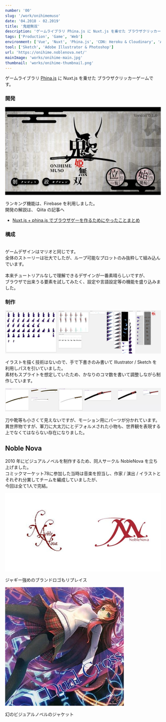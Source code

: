 ```yaml
---
number: '00'
slug: '/work/onihimemuso'
date: '04.2018 - 02.2019'
title: '鬼姫無双'
description: 'ゲームライブラリ Phina.js に Nuxt.js を乗せた ブラウザクリッカーゲームを制作しました。'
tags: ['Production', 'Game', 'Web']
environment: ['Vue', 'Nuxt', 'Phina.js', 'CDN: Heroku & Cloudinary', 'Automation: OneSignal',  'PWA']
tool: ['Sketch', 'Adobe Illustrator & Photoshop']
url: 'https://onihime.noblenova.net/'
mainImage: 'works/onihime-main.jpg'
thumbnail: 'works/onihime-thumbnail.png'
---
```


ゲームライブラリ [Phina.js](https://phinajs.com) に Nuxt.js を乗せた ブラウザクリッカーゲームです。

### 開発

![ゲームタイトル](../images/works/onihime-game.jpg)

ランキング機能は、Firebase を利用しました。<br />
開発の解説は、 Qiita の記事へ

- [Nuxt.js + phina.js でブラウザゲーを作るためにやったことまとめ](https://qiita.com/arinomurakumo/items/9c32111632fddae73169)

### 構成

<!-- このゲームのクリエイティブは、デザインというよりアートに近いです。<br /> -->
<br />
ゲームデザインはマリオと同じです。<br />
全体のストーリーは壮大でしたが、ループ可能なプロットのみ抜粋して組み込んでいます。<br />
<!-- 肝心な音楽は、使いたい VST が高額で、クオリティに満足できずに無音としました。<br /> -->
<br />
本来チュートリアルなしで理解できるデザインが一番素晴らしいですが、<br />
ブラウザで出来うる要素を試してみたく、設定や言語設定等の機能を盛り込みました。<br />


### 制作

![キャラクター](../images/works/onihime-motions.jpg)

イラストを描く技術はないので、手で下書きのみ書いて Illustrator / Sketch を利用しパスを引いていました。<br />
素材もスプライトを想定していたため、かなりのコマ数を書いて調整しながら制作しています。<br />

![刀](../images/works/onihime-katana.jpg)

刀や靴等も小さくて見えないですが、モーション用にパーツが分かれています。<br />
異世界物ですが、軍刀に大太刀にとデフォルメされた小物も、世界観を表現する上でなくてはならない存在になりました。

## Noble Nova

2010 年にビジュアルノベルを制作するため、同人サークル NobleNova を立ち上げました。<br />
コミックマーケット78に参加した当時は音楽を担当し、作家 / 演出 / イラストとそれぞれ分業してチームを編成していましたが、<br />
今回は全て1人で完結。


![NobleNovaロゴ](../images/works/onihime-noble-logo.jpg)

ジャギー強めのブランドロゴもリプレイス


![DualCross](../images/works/onihime-78.jpg)

幻のビジュアルノベルのジャケット
